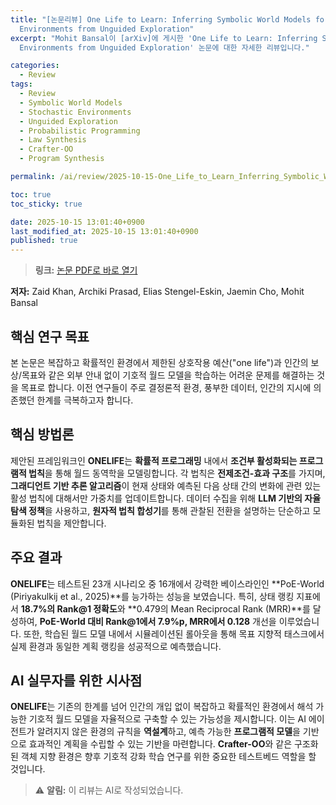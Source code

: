 ```yaml
---
title: "[논문리뷰] One Life to Learn: Inferring Symbolic World Models for Stochastic
  Environments from Unguided Exploration"
excerpt: "Mohit Bansal이 [arXiv]에 게시한 'One Life to Learn: Inferring Symbolic World Models for Stochastic
  Environments from Unguided Exploration' 논문에 대한 자세한 리뷰입니다."

categories:
  - Review
tags:
  - Review
  - Symbolic World Models
  - Stochastic Environments
  - Unguided Exploration
  - Probabilistic Programming
  - Law Synthesis
  - Crafter-OO
  - Program Synthesis

permalink: /ai/review/2025-10-15-One_Life_to_Learn_Inferring_Symbolic_World_Models_for_Stochastic_Environments_from_Unguided_Exploration/

toc: true
toc_sticky: true

date: 2025-10-15 13:01:40+0900
last_modified_at: 2025-10-15 13:01:40+0900
published: true
---
```

> **링크:** [논문 PDF로 바로 열기](https://arxiv.org/abs/2510.12088)

**저자:** Zaid Khan, Archiki Prasad, Elias Stengel-Eskin, Jaemin Cho, Mohit Bansal



## 핵심 연구 목표
본 논문은 복잡하고 확률적인 환경에서 제한된 상호작용 예산("one life")과 인간의 보상/목표와 같은 외부 안내 없이 기호적 월드 모델을 학습하는 어려운 문제를 해결하는 것을 목표로 합니다. 이전 연구들이 주로 결정론적 환경, 풍부한 데이터, 인간의 지시에 의존했던 한계를 극복하고자 합니다.

## 핵심 방법론
제안된 프레임워크인 **ONELIFE**는 **확률적 프로그래밍** 내에서 **조건부 활성화되는 프로그램적 법칙**을 통해 월드 동역학을 모델링합니다. 각 법칙은 **전제조건-효과 구조**를 가지며, **그래디언트 기반 추론 알고리즘**이 현재 상태와 예측된 다음 상태 간의 변화에 관련 있는 활성 법칙에 대해서만 가중치를 업데이트합니다. 데이터 수집을 위해 **LLM 기반의 자율 탐색 정책**을 사용하고, **원자적 법칙 합성기**를 통해 관찰된 전환을 설명하는 단순하고 모듈화된 법칙을 제안합니다.

## 주요 결과
**ONELIFE**는 테스트된 23개 시나리오 중 16개에서 강력한 베이스라인인 **PoE-World (Piriyakulkij et al., 2025)**를 능가하는 성능을 보였습니다. 특히, 상태 랭킹 지표에서 **18.7%의 Rank@1 정확도**와 **0.479의 Mean Reciprocal Rank (MRR)**를 달성하여, **PoE-World 대비 Rank@1에서 7.9%p, MRR에서 0.128** 개선을 이루었습니다. 또한, 학습된 월드 모델 내에서 시뮬레이션된 롤아웃을 통해 목표 지향적 태스크에서 실제 환경과 동일한 계획 랭킹을 성공적으로 예측했습니다.

## AI 실무자를 위한 시사점
**ONELIFE**는 기존의 한계를 넘어 인간의 개입 없이 복잡하고 확률적인 환경에서 해석 가능한 기호적 월드 모델을 자율적으로 구축할 수 있는 가능성을 제시합니다. 이는 AI 에이전트가 알려지지 않은 환경의 규칙을 **역설계**하고, 예측 가능한 **프로그램적 모델**을 기반으로 효과적인 계획을 수립할 수 있는 기반을 마련합니다. **Crafter-OO**와 같은 구조화된 객체 지향 환경은 향후 기호적 강화 학습 연구를 위한 중요한 테스트베드 역할을 할 것입니다.

> ⚠️ **알림:** 이 리뷰는 AI로 작성되었습니다.